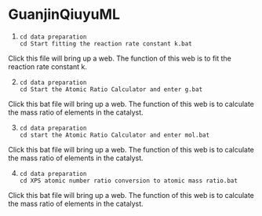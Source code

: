 # GuanjinQiuyuML
1.
       cd data preparation
       cd Start fitting the reaction rate constant k.bat

Click this file will bring up a web. The function of this web is to fit the reaction rate constant k.  



2.     cd data preparation
       cd Start the Atomic Ratio Calculator and enter g.bat
Click this bat file will bring up a web. The function of this web is to calculate the mass ratio of elements in the catalyst.



3.     cd data preparation
       cd start the Atomic Ratio Calculator and enter mol.bat
Click this bat file will bring up a web. The function of this web is to calculate the mass ratio of elements in the catalyst.


4.     cd data preparation
       cd XPS atomic number ratio conversion to atomic mass ratio.bat
Click this bat file will bring up a web. The function of this web is to calculate the mass ratio of elements in the catalyst.



  



                        